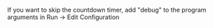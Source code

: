 If you want to skip the countdown timer, add "debug" to the program arguments in Run -> Edit Configuration